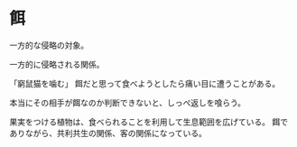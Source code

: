 # 餌

一方的な侵略の対象。

一方的に侵略される関係。

「窮鼠猫を噛む」
餌だと思って食べようとしたら痛い目に遭うことがある。

本当にその相手が餌なのか判断できないと、しっぺ返しを喰らう。

果実をつける植物は、食べられることを利用して生息範囲を広げている。
餌でありながら、共利共生の関係、客の関係になっている。
